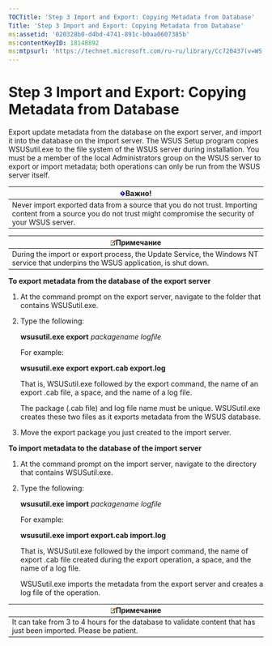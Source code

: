 ```yaml
---
TOCTitle: 'Step 3 Import and Export: Copying Metadata from Database'
Title: 'Step 3 Import and Export: Copying Metadata from Database'
ms:assetid: '020328b0-d4bd-4741-891c-b0aa0607385b'
ms:contentKeyID: 18148892
ms:mtpsurl: 'https://technet.microsoft.com/ru-ru/library/Cc720437(v=WS.10)'
---
```


Step 3 Import and Export: Copying Metadata from Database
========================================================

Export update metadata from the database on the export server, and import it into the database on the import server. The WSUS Setup program copies WSUSutil.exe to the file system of the WSUS server during installation. You must be a member of the local Administrators group on the WSUS server to export or import metadata; both operations can only be run from the WSUS server itself.

| ![](/security-updates/images/Cc720437.Important(WS.10).gif)Важно!                                                                                        |
|---------------------------------------------------------------------------------------------------------------------------------------------------------------------|
| Never import exported data from a source that you do not trust. Importing content from a source you do not trust might compromise the security of your WSUS server. |

| ![](/security-updates/images/Cc720437.note(WS.10).gif)Примечание                                                        |
|------------------------------------------------------------------------------------------------------------------------------------|
| During the import or export process, the Update Service, the Windows NT service that underpins the WSUS application, is shut down. |

**To export metadata from the database of the export server**
1.  At the command prompt on the export server, navigate to the folder that contains WSUSutil.exe.

2.  Type the following:

    **wsusutil.exe export** *packagename logfile*

    For example:

    **wsusutil.exe export export.cab export.log**

    That is, WSUSutil.exe followed by the export command, the name of an export .cab file, a space, and the name of a log file.

    The package (.cab file) and log file name must be unique. WSUSutil.exe creates these two files as it exports metadata from the WSUS database.

3.  Move the export package you just created to the import server.

**To import metadata to the database of the import server**
1.  At the command prompt on the import server, navigate to the directory that contains WSUSutil.exe.

2.  Type the following:

    **wsusutil.exe import** *packagename logfile*

    For example:

    **wsusutil.exe import export.cab import.log**

    That is, WSUSutil.exe followed by the import command, the name of export .cab file created during the export operation, a space, and the name of a log file.

    WSUSutil.exe imports the metadata from the export server and creates a log file of the operation.

| ![](/security-updates/images/Cc720437.note(WS.10).gif)Примечание                                        |
|--------------------------------------------------------------------------------------------------------------------|
| It can take from 3 to 4 hours for the database to validate content that has just been imported. Please be patient. |

